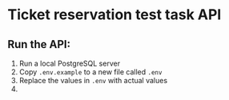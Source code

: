 # Ticket reservation test task API

## Run the API:

1. Run a local PostgreSQL server
2. Copy `.env.example` to a new file called `.env`
3. Replace the values in `.env` with actual values
4.


